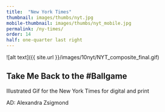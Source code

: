 ```yaml
---
title:  "New York Times"
thumbnail: images/thumbs/nyt.jpg
mobile-thumbnail: images/thumbs/nyt_mobile.jpg
permalink: /ny-times/
order: 14
half: one-quarter last right
---
```


![alt text]({{ site.url }}/images/10nyt/NYT_composite_final.gif)


## **Take Me Back to the #Ballgame**
Illustrated Gif for the New York Times for digital and print 

AD: Alexandra Zsigmond
